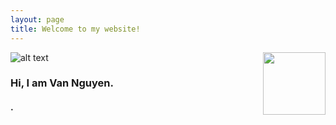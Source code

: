 ```yaml
---
layout: page
title: Welcome to my website!
---
```



![alt text](https://github.com/vnguyenbfb/vnguyenbfb.github.io/tree/master/assets/Profile_pic_RESIZE_2.png "Profile Pic")
<img align="right" width="100" height="100" src="http://www.fillmurray.com/100/100">

### Hi, I am Van Nguyen.
#### .
